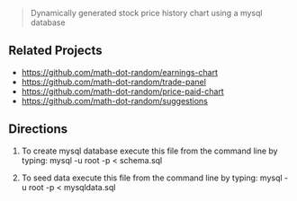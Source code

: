 
> Dynamically generated stock price history chart using a mysql database

## Related Projects

  - https://github.com/math-dot-random/earnings-chart
  - https://github.com/math-dot-random/trade-panel
  - https://github.com/math-dot-random/price-paid-chart
  - https://github.com/math-dot-random/suggestions

  ## Directions

 1. To create mysql database execute this file from the command line by typing:
  mysql -u root -p < schema.sql

  2. To seed data  execute this file from the command line by typing:
  mysql -u root -p < mysqldata.sql



